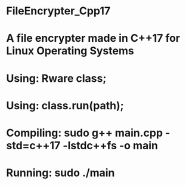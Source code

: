 # FileEncrypter_Cpp17
# A file encrypter made in C++17 for Linux Operating Systems
# Using: Rware class;
# Using: class.run(path);
# Compiling: sudo g++ main.cpp -std=c++17 -lstdc++fs -o main
# Running: sudo ./main
